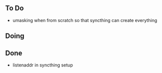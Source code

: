 ## To Do

- umasking when from scratch so that syncthing can create everything

## Doing


## Done

- listenaddr in syncthing setup
